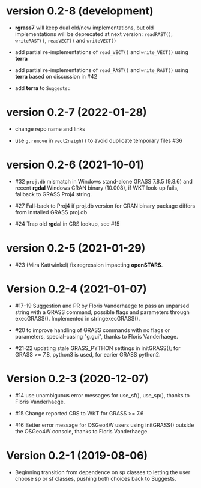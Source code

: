 # version 0.2-8 (development)

* **rgrass7** will keep dual old/new implementations, but old implementations will be deprecated at next version: `readRAST()`, `writeRAST()`, `readVECT()` and `writeVECT()`

* add partial re-implementations of `read_VECT()` and `write_VECT()` using **terra**

* add partial re-implementations of `read_RAST()` and `write_RAST()` using **terra** based on discussion in #42

* add **terra** to `Suggests:`

# version 0.2-7 (2022-01-28)

* change repo name and links

* use `g.remove` in `vect2neigh()` to avoid duplicate temporary files #36

# version 0.2-6 (2021-10-01)

* #32 `proj.db` mismatch in Windows stand-alone GRASS 7.8.5 (9.8.6) and recent **rgdal** Windows CRAN binary (10.008), if WKT look-up fails, fallback to GRASS Proj4 string.

* #27 Fall-back to Proj4 if proj.db version for CRAN binary package differs from installed GRASS proj.db

* #24 Trap old **rgdal** in CRS lookup, see #15

# version 0.2-5 (2021-01-29)

* #23 (Mira Kattwinkel) fix regression impacting **openSTARS**.

# Version 0.2-4 (2021-01-07)

* #17-19 Suggestion and PR by Floris Vanderhaege to pass an unparsed string with a GRASS command, possible flags and parameters through execGRASS(). Implemented in stringexecGRASS().

* #20 to improve handling of GRASS commands with no flags or parameters, special-casing "g.gui", thanks to Floris Vanderhaege.

* #21-22 updating stale GRASS_PYTHON settings in initGRASS(); for GRASS >= 7.8, python3 is used, for earier GRASS python2.


# Version 0.2-3 (2020-12-07)

* #14 use unambiguous error messages for use_sf(), use_sp(), thanks to Floris Vanderhaege.

* #15 Change reported CRS to WKT for GRASS >= 7.6

* #16 Better error message for OSGeo4W users using initGRASS() outside the OSGeo4W console, thanks to Floris Vanderhaege.


# Version 0.2-1 (2019-08-06)

* Beginning transition from dependence on sp classes to letting the user choose sp or sf classes, pushing both choices back to Suggests.
